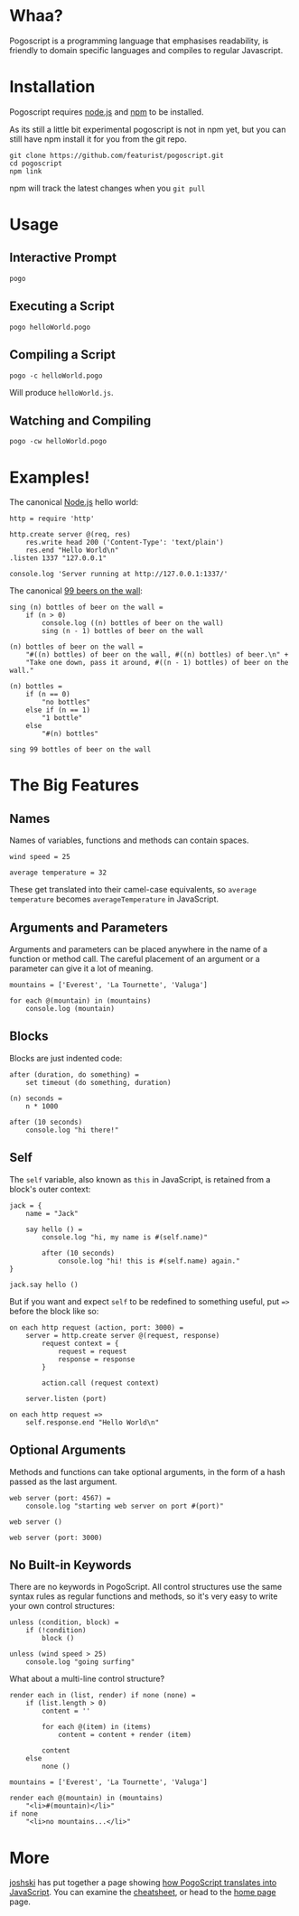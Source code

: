# Whaa?

Pogoscript is a programming language that emphasises readability, is friendly to domain specific languages and compiles to regular Javascript.

# Installation

Pogoscript requires [node.js](http://nodejs.org/) and [npm](http://npmjs.org/) to be installed.

As its still a little bit experimental pogoscript is not in npm yet, but you can still have npm install it for you from the git repo.

    git clone https://github.com/featurist/pogoscript.git
    cd pogoscript
    npm link

npm will track the latest changes when you `git pull`

# Usage

## Interactive Prompt

    pogo

## Executing a Script

    pogo helloWorld.pogo

## Compiling a Script

    pogo -c helloWorld.pogo

Will produce `helloWorld.js`.

## Watching and Compiling

    pogo -cw helloWorld.pogo

# Examples!

The canonical [Node.js](http://nodejs.org/) hello world:

    http = require 'http'

    http.create server @(req, res)
        res.write head 200 ('Content-Type': 'text/plain')
        res.end "Hello World\n"
    .listen 1337 "127.0.0.1"

    console.log 'Server running at http://127.0.0.1:1337/'

The canonical [99 beers on the wall](http://99-bottles-of-beer.net/):

    sing (n) bottles of beer on the wall =
        if (n > 0)
            console.log ((n) bottles of beer on the wall)
            sing (n - 1) bottles of beer on the wall

    (n) bottles of beer on the wall =
        "#((n) bottles) of beer on the wall, #((n) bottles) of beer.\n" +
        "Take one down, pass it around, #((n - 1) bottles) of beer on the wall."

    (n) bottles =
        if (n == 0)
            "no bottles"
        else if (n == 1)
            "1 bottle"
        else
            "#(n) bottles"

    sing 99 bottles of beer on the wall

# The Big Features

## Names

Names of variables, functions and methods can contain spaces.

    wind speed = 25
    
    average temperature = 32

These get translated into their camel-case equivalents, so `average temperature` becomes `averageTemperature` in JavaScript.

## Arguments and Parameters

Arguments and parameters can be placed anywhere in the name of a function or method call. The careful placement of an argument or a parameter can give it a lot of meaning.

    mountains = ['Everest', 'La Tournette', 'Valuga']

    for each @(mountain) in (mountains)
        console.log (mountain)

## Blocks

Blocks are just indented code:

    after (duration, do something) =
        set timeout (do something, duration)
    
    (n) seconds =
        n * 1000
    
    after (10 seconds)
        console.log "hi there!"

## Self

The `self` variable, also known as `this` in JavaScript, is retained from a block's outer context:

    jack = {
        name = "Jack"
        
        say hello () =
            console.log "hi, my name is #(self.name)"
            
            after (10 seconds)
                console.log "hi! this is #(self.name) again."
    }
    
    jack.say hello ()

But if you want and expect `self` to be redefined to something useful, put `=>` before the block like so:

    on each http request (action, port: 3000) =
        server = http.create server @(request, response)
            request context = {
                request = request
                response = response
            }
            
            action.call (request context)
            
        server.listen (port)
    
    on each http request =>
        self.response.end "Hello World\n"

## Optional Arguments

Methods and functions can take optional arguments, in the form of a hash passed as the last argument.

    web server (port: 4567) =
        console.log "starting web server on port #(port)"
    
    web server ()
    
    web server (port: 3000)

## No Built-in Keywords

There are no keywords in PogoScript. All control structures use the same syntax rules as regular functions and methods, so it's very easy to write your own control structures:

    unless (condition, block) =
        if (!condition)
            block ()
    
    unless (wind speed > 25)
        console.log "going surfing"

What about a multi-line control structure?

    render each in (list, render) if none (none) =
        if (list.length > 0)
            content = ''
            
            for each @(item) in (items)
                content = content + render (item)
            
            content
        else
            none ()

    mountains = ['Everest', 'La Tournette', 'Valuga']

    render each @(mountain) in (mountains)
        "<li>#(mountain)</li>"
    if none
        "<li>no mountains...</li>"


# More

[joshski](http://github.com/joshski) has put together a page showing [how PogoScript translates into JavaScript](http://featurist.github.com/pogo-examples). You can examine the [cheatsheet](http://pogoscript.org/cheatsheet.html), or head to the [home page](http://pogoscript.org/) page.
